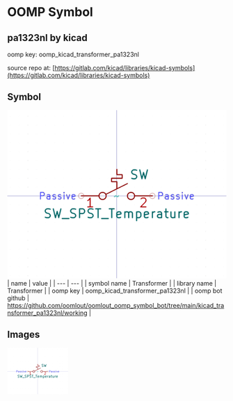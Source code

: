 # OOMP Symbol  
## pa1323nl  by kicad  
  
oomp key: oomp_kicad_transformer_pa1323nl  
  
source repo at: [https://gitlab.com/kicad/libraries/kicad-symbols](https://gitlab.com/kicad/libraries/kicad-symbols)  
## Symbol  
  
[![working.png](working_600.png)](working.png)  
| name | value | 
| --- | --- | 
| symbol name | Transformer | 
| library name | Transformer | 
| oomp key | oomp_kicad_transformer_pa1323nl | 
| oomp bot github | https://github.com/oomlout/oomlout_oomp_symbol_bot/tree/main/kicad_transformer_pa1323nl/working | 
## Images  
  
[![working.png](working_140.png)](working.png)  
